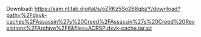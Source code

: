 Download: https://sam.nl.tab.digital/s/oZRKz5So2B8gbzY/download?path=%2Fdxvk-caches%2FAssassin%27s%20Creed%2FAssassin%27s%20Creed%20Revelations%2FArchive%2F6&files=ACRSP.dxvk-cache.tar.xz
